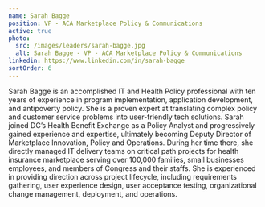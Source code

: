 ```yaml
---
name: Sarah Bagge
position: VP - ACA Marketplace Policy & Communications
active: true
photo:
  src: /images/leaders/sarah-bagge.jpg
  alt: Sarah Bagge - VP - ACA Marketplace Policy & Communications
linkedin: https://www.linkedin.com/in/sarah-bagge
sortOrder: 6
---
```

Sarah Bagge is an accomplished IT and Health Policy professional with ten years of experience in program implementation, application development, and antipoverty policy. She is a proven expert at translating complex policy and customer service problems into user-friendly tech solutions. Sarah joined DC’s Health Benefit Exchange as a Policy Analyst and progressively gained experience and expertise, ultimately becoming Deputy Director of Marketplace Innovation, Policy and Operations. During her time there, she directly managed IT delivery teams on critical path projects for health insurance marketplace serving over 100,000 families, small businesses employees, and members of Congress and their staffs. She is experienced in providing direction across project lifecycle, including requirements gathering, user experience design, user acceptance testing, organizational change management, deployment, and operations.